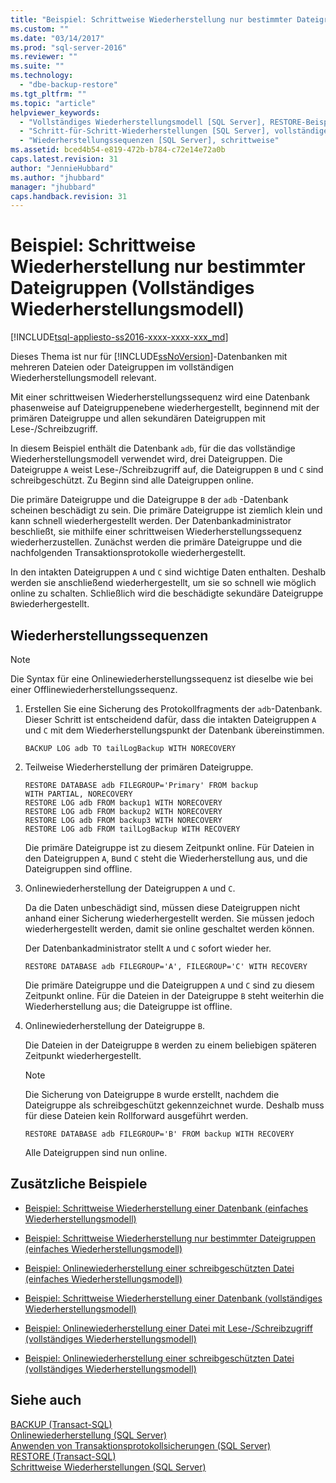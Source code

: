 ```yaml
---
title: "Beispiel: Schrittweise Wiederherstellung nur bestimmter Dateigruppen (Vollst&#228;ndiges Wiederherstellungsmodell) | Microsoft Docs"
ms.custom: ""
ms.date: "03/14/2017"
ms.prod: "sql-server-2016"
ms.reviewer: ""
ms.suite: ""
ms.technology: 
  - "dbe-backup-restore"
ms.tgt_pltfrm: ""
ms.topic: "article"
helpviewer_keywords: 
  - "Vollständiges Wiederherstellungsmodell [SQL Server], RESTORE-Beispiel"
  - "Schritt-für-Schritt-Wiederherstellungen [SQL Server], vollständiges Wiederherstellungsmodell"
  - "Wiederherstellungssequenzen [SQL Server], schrittweise"
ms.assetid: bced4b54-e819-472b-b784-c72e14e72a0b
caps.latest.revision: 31
author: "JennieHubbard"
ms.author: "jhubbard"
manager: "jhubbard"
caps.handback.revision: 31
---
```

# Beispiel: Schrittweise Wiederherstellung nur bestimmter Dateigruppen (Vollst&#228;ndiges Wiederherstellungsmodell)
[!INCLUDE[tsql-appliesto-ss2016-xxxx-xxxx-xxx_md](../../includes/tsql-appliesto-ss2016-xxxx-xxxx-xxx-md.md)]

  Dieses Thema ist nur für [!INCLUDE[ssNoVersion](../../includes/ssnoversion-md.md)]-Datenbanken mit mehreren Dateien oder Dateigruppen im vollständigen Wiederherstellungsmodell relevant.  
  
 Mit einer schrittweisen Wiederherstellungssequenz wird eine Datenbank phasenweise auf Dateigruppenebene wiederhergestellt, beginnend mit der primären Dateigruppe und allen sekundären Dateigruppen mit Lese-/Schreibzugriff.  
  
 In diesem Beispiel enthält die Datenbank `adb`, für die das vollständige Wiederherstellungsmodell verwendet wird, drei Dateigruppen. Die Dateigruppe `A` weist Lese-/Schreibzugriff auf, die Dateigruppen `B` und `C` sind schreibgeschützt. Zu Beginn sind alle Dateigruppen online.  
  
 Die primäre Dateigruppe und die Dateigruppe `B` der `adb` -Datenbank scheinen beschädigt zu sein. Die primäre Dateigruppe ist ziemlich klein und kann schnell wiederhergestellt werden. Der Datenbankadministrator beschließt, sie mithilfe einer schrittweisen Wiederherstellungssequenz wiederherzustellen. Zunächst werden die primäre Dateigruppe und die nachfolgenden Transaktionsprotokolle wiederhergestellt.  
  
 In den intakten Dateigruppen `A` und `C` sind wichtige Daten enthalten. Deshalb werden sie anschließend wiederhergestellt, um sie so schnell wie möglich online zu schalten. Schließlich wird die beschädigte sekundäre Dateigruppe `B`wiederhergestellt.  
  
## Wiederherstellungssequenzen  
  
> [!NOTE]  
>  Die Syntax für eine Onlinewiederherstellungssequenz ist dieselbe wie bei einer Offlinewiederherstellungssequenz.  
  
1.  Erstellen Sie eine Sicherung des Protokollfragments der `adb`-Datenbank. Dieser Schritt ist entscheidend dafür, dass die intakten Dateigruppen `A` und `C` mit dem Wiederherstellungspunkt der Datenbank übereinstimmen.  
  
    ```  
    BACKUP LOG adb TO tailLogBackup WITH NORECOVERY  
    ```  
  
2.  Teilweise Wiederherstellung der primären Dateigruppe.  
  
    ```  
    RESTORE DATABASE adb FILEGROUP='Primary' FROM backup   
    WITH PARTIAL, NORECOVERY  
    RESTORE LOG adb FROM backup1 WITH NORECOVERY  
    RESTORE LOG adb FROM backup2 WITH NORECOVERY  
    RESTORE LOG adb FROM backup3 WITH NORECOVERY  
    RESTORE LOG adb FROM tailLogBackup WITH RECOVERY  
    ```  
  
     Die primäre Dateigruppe ist zu diesem Zeitpunkt online. Für Dateien in den Dateigruppen `A`, `B`und `C` steht die Wiederherstellung aus, und die Dateigruppen sind offline.  
  
3.  Onlinewiederherstellung der Dateigruppen `A` und `C`.  
  
     Da die Daten unbeschädigt sind, müssen diese Dateigruppen nicht anhand einer Sicherung wiederhergestellt werden. Sie müssen jedoch wiederhergestellt werden, damit sie online geschaltet werden können.  
  
     Der Datenbankadministrator stellt `A` und `C` sofort wieder her.  
  
    ```  
    RESTORE DATABASE adb FILEGROUP='A', FILEGROUP='C' WITH RECOVERY  
    ```  
  
     Die primäre Dateigruppe und die Dateigruppen `A` und `C` sind zu diesem Zeitpunkt online. Für die Dateien in der Dateigruppe `B` steht weiterhin die Wiederherstellung aus; die Dateigruppe ist offline.  
  
4.  Onlinewiederherstellung der Dateigruppe `B`.  
  
     Die Dateien in der Dateigruppe `B` werden zu einem beliebigen späteren Zeitpunkt wiederhergestellt.  
  
    > [!NOTE]  
    >  Die Sicherung von Dateigruppe `B` wurde erstellt, nachdem die Dateigruppe als schreibgeschützt gekennzeichnet wurde. Deshalb muss für diese Dateien kein Rollforward ausgeführt werden.  
  
    ```  
    RESTORE DATABASE adb FILEGROUP='B' FROM backup WITH RECOVERY  
    ```  
  
     Alle Dateigruppen sind nun online.  
  
## Zusätzliche Beispiele  
  
-   [Beispiel: Schrittweise Wiederherstellung einer Datenbank &#40;einfaches Wiederherstellungsmodell&#41;](../../relational-databases/backup-restore/example-piecemeal-restore-of-database-simple-recovery-model.md)  
  
-   [Beispiel: Schrittweise Wiederherstellung nur bestimmter Dateigruppen &#40;einfaches Wiederherstellungsmodell&#41;](../../relational-databases/backup-restore/example-piecemeal-restore-of-only-some-filegroups-simple-recovery-model.md)  
  
-   [Beispiel: Onlinewiederherstellung einer schreibgeschützten Datei &#40;einfaches Wiederherstellungsmodell&#41;](../../relational-databases/backup-restore/example-online-restore-of-a-read-only-file-simple-recovery-model.md)  
  
-   [Beispiel: Schrittweise Wiederherstellung einer Datenbank &#40;vollständiges Wiederherstellungsmodell&#41;](../../relational-databases/backup-restore/example-piecemeal-restore-of-database-full-recovery-model.md)  
  
-   [Beispiel: Onlinewiederherstellung einer Datei mit Lese-/Schreibzugriff &#40;vollständiges Wiederherstellungsmodell&#41;](../../relational-databases/backup-restore/example-online-restore-of-a-read-write-file-full-recovery-model.md)  
  
-   [Beispiel: Onlinewiederherstellung einer schreibgeschützten Datei &#40;vollständiges Wiederherstellungsmodell&#41;](../../relational-databases/backup-restore/example-online-restore-of-a-read-only-file-full-recovery-model.md)  
  
## Siehe auch  
 [BACKUP &#40;Transact-SQL&#41;](../../t-sql/statements/backup-transact-sql.md)   
 [Onlinewiederherstellung &#40;SQL Server&#41;](../../relational-databases/backup-restore/online-restore-sql-server.md)   
 [Anwenden von Transaktionsprotokollsicherungen &#40;SQL Server&#41;](../../relational-databases/backup-restore/apply-transaction-log-backups-sql-server.md)   
 [RESTORE &#40;Transact-SQL&#41;](../Topic/RESTORE%20\(Transact-SQL\).md)   
 [Schrittweise Wiederherstellungen &#40;SQL Server&#41;](../../relational-databases/backup-restore/piecemeal-restores-sql-server.md)  
  
  